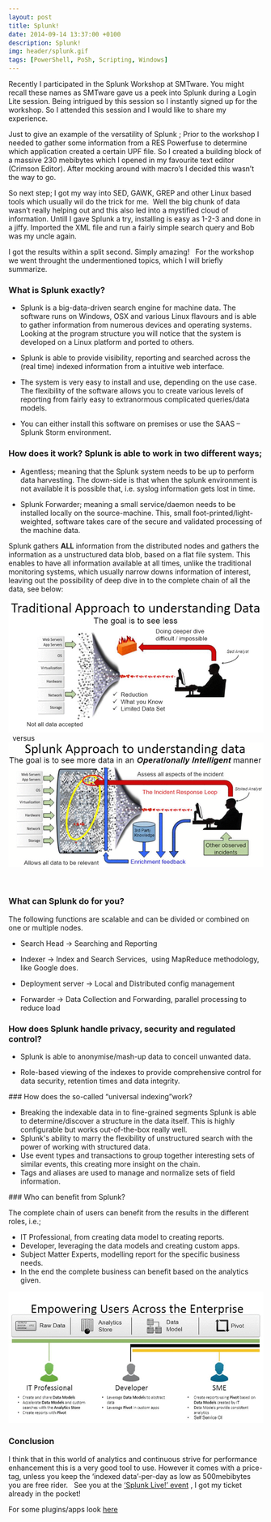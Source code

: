```yaml
---
layout: post
title: Splunk!
date: 2014-09-14 13:37:00 +0100
description: Splunk! 
img: header/splunk.gif
tags: [PowerShell, PoSh, Scripting, Windows]
---
```

Recently I participated in the Splunk Workshop at SMTware. You might recall these names as SMTware gave us a peek into Splunk during a Login Lite session. Being intrigued by this session so I instantly signed up for the workshop. So I attended this session and I would like to share my experience.

Just to give an example of the versatility of Splunk ; Prior to the workshop I needed to gather some information from a RES Powerfuse to determine which application created a certain UPF file. So I created a building block of a massive 230 mebibytes which I opened in my favourite text editor (Crimson Editor). After mocking around with macro’s I decided this wasn’t the way to go. 

So next step; I got my way into SED, GAWK, GREP and other Linux based tools which usually wil do the trick for me.  Well the big chunk of data wasn’t really helping out and this also led into a mystified cloud of information. Untill I gave Splunk a try, installing is easy as 1-2-3 and done in a jiffy. Imported the XML file and run a fairly simple search query and Bob was my uncle again. 

I got the results within a split second. Simply amazing!
 
For the workshop we went throught the undermentioned topics, which I will briefly summarize.
 
### What is Splunk exactly?

*	Splunk is a big-data-driven search engine for machine data. The software runs on Windows, OSX and various Linux flavours and is able to gather information from numerous devices and operating systems. Looking at the program structure you will notice that the system is developed on a Linux platform and ported to others.

*	Splunk is able to provide visibility, reporting and searched across the (real time) indexed information from a intuitive web interface.

*	The system is very easy to install and use, depending on the use case. The flexibility of the software allows you to create various levels of reporting from fairly easy to extranormous complicated queries/data models.

*	You can either install this software on premises or use the SAAS – Splunk Storm environment.

### How does it work? Splunk is able to work in two different ways;

*	Agentless; meaning that the Splunk system needs to be up to perform data harvesting. The down-side is that when the splunk environment is not available it is possible that, i.e. syslog information gets lost in time.

*	Splunk Forwarder; meaning a small service/daemon needs to be installed locally on the source-machine. This, small foot-printed/light-weighted, software takes care of the secure and validated processing of the machine data.

Splunk gathers **ALL** information from the distributed nodes and gathers the information as a unstructured data blob, based on a flat file system. This enables to have all information available at all times, unlike the traditional monitoring systems, which usually narrow downs information of interest, leaving out the possibility of deep dive in to the complete chain of all the data, see below:

![](/assets/img/Splunk!_img00.gif)
 
versus
 
![](/assets/img/Splunk!_img01.gif)

 
### What can Splunk do for you?

The following functions are scalable and can be divided or combined on one or multiple nodes.

*	Search Head -> Searching and Reporting

*	Indexer -> Index and Search Services,  using MapReduce methodology, like Google does.

*	Deployment server -> Local and Distributed config management

*	Forwarder -> Data Collection and Forwarding, parallel processing to reduce load
 
### How does Splunk handle privacy, security and regulated control?

*	Splunk is able to anonymise/mash-up data to conceil unwanted data.

*	Role-based viewing of the indexes to provide comprehensive control for data security, retention times and data integrity.

### How does the so-called “universal indexing”work?

*	Breaking the indexable data in to fine-grained segments Splunk is able to determine/discover a structure in the data itself. This is highly configurable but works out-of-the-box really well.
*	Splunk's ability to marry the flexibility of unstructured search with the power of working with structured data.
*	Use event types and transactions to group together interesting sets of similar events, this creating more insight on the chain.
*	Tags and aliases are used to manage and normalize sets of field information.

### Who can benefit from Splunk?

The complete chain of users can benefit from the results in the different roles, i.e.;

*	IT Professional, from creating data model to creating reports.
*	Developer, leveraging the data models and creating custom apps.
*	Subject Matter Experts, modelling report for the specific business needs.
*	In the end the complete business can benefit based on the analytics given.

![](/assets/img/Splunk!_img02.gif)

### Conclusion

I think that in this world of analytics and continuous strive for performance enhancement this is a very good tool to use. However it comes with a price-tag, unless you keep the ‘indexed data’-per-day as low as 500mebibytes you are free rider.
 
See you at the [‘Splunk Live!’ event](http://live.splunk.com/amsterdam) , I got my ticket already in the pocket!

For some plugins/apps look [here](https://helgeklein.com/uberagent-for-splunk/)
